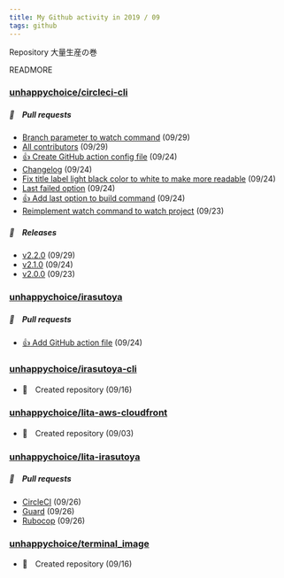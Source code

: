 ```yaml
---
title: My Github activity in 2019 / 09
tags: github
---
```


Repository 大量生産の巻

READMORE

### [unhappychoice/circleci-cli](https://github.com/unhappychoice/circleci-cli)
##### 📁　Pull requests

- [Branch parameter to watch command](https://github.com/unhappychoice/circleci-cli/pull/38) (09/29)
- [All contributors](https://github.com/unhappychoice/circleci-cli/pull/36) (09/29)
- [:+1: Create GitHub action config file](https://github.com/unhappychoice/circleci-cli/pull/33) (09/24)
- [Changelog](https://github.com/unhappychoice/circleci-cli/pull/32) (09/24)
- [Fix title label light black color to white to make more readable](https://github.com/unhappychoice/circleci-cli/pull/31) (09/24)
- [Last failed option](https://github.com/unhappychoice/circleci-cli/pull/29) (09/24)
- [:+1: Add last option to build command](https://github.com/unhappychoice/circleci-cli/pull/28) (09/24)
- [Reimplement watch command to watch project](https://github.com/unhappychoice/circleci-cli/pull/27) (09/23)

##### 🎉　Releases

- [v2.2.0](https://github.com/unhappychoice/circleci-cli/releases/tag/v2.2.0) (09/29)
- [v2.1.0](https://github.com/unhappychoice/circleci-cli/releases/tag/v2.1.0) (09/24)
- [v2.0.0](https://github.com/unhappychoice/circleci-cli/releases/tag/v2.0.0) (09/23)

### [unhappychoice/irasutoya](https://github.com/unhappychoice/irasutoya)
##### 📁　Pull requests

- [:+1: Add GitHub action file](https://github.com/unhappychoice/irasutoya/pull/15) (09/24)

### [unhappychoice/irasutoya-cli](https://github.com/unhappychoice/irasutoya-cli)

- 🎉　Created repository (09/16)

### [unhappychoice/lita-aws-cloudfront](https://github.com/unhappychoice/lita-aws-cloudfront)

- 🎉　Created repository (09/03)

### [unhappychoice/lita-irasutoya](https://github.com/unhappychoice/lita-irasutoya)
##### 📁　Pull requests

- [CircleCI](https://github.com/unhappychoice/lita-irasutoya/pull/14) (09/26)
- [Guard](https://github.com/unhappychoice/lita-irasutoya/pull/13) (09/26)
- [Rubocop](https://github.com/unhappychoice/lita-irasutoya/pull/12) (09/26)

### [unhappychoice/terminal_image](https://github.com/unhappychoice/terminal_image)

- 🎉　Created repository (09/16)
